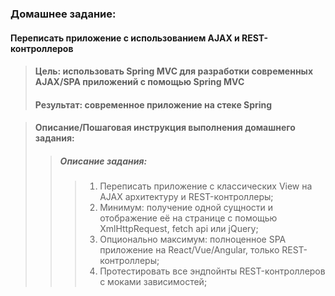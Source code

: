 ### Домашнее задание:<br/>

#### Переписать приложение с использованием AJAX и REST-контроллеров

> #### Цель: использовать Spring MVC для разработки современных AJAX/SPA приложений c помощью Spring MVC
> #### Результат: современное приложение на стеке Spring

> #### Описание/Пошаговая инструкция выполнения домашнего задания:
>> #####  Описание задания:
>>> 1) Переписать приложение с классических View на AJAX архитектуру и REST-контроллеры;
>>> 2) Минимум: получение одной сущности и отображение её на странице с помощью XmlHttpRequest, fetch api или jQuery;
>>> 3) Опционально максимум: полноценное SPA приложение на React/Vue/Angular, только REST-контроллеры;
>>> 4) Протестировать все эндпойнты REST-контроллеров с моками зависимостей;
